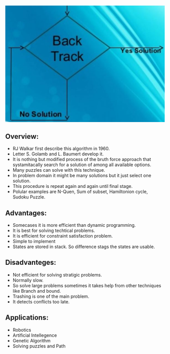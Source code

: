 ﻿![overview](https://github.com/habibsql/TheAlgorithms/blob/master/Src/TheAlgorithms/Backtracking/flow.JPG?raw=true)

## Overview:

* RJ Walkar first describe this algorithm in 1960.
* Letter S. Golamb and L. Baumert develop it.
* It is nothing but modified process of the bruth force approach that systamitacally search for a solution 
  of among all available options.
* Many puzzles can solve with this technique.
* In problem domain it might be many solutions but it just select one solution.
* This procedure is repeat again and again until final stage.
* Polular examples are N-Quen, Sum of subset, Hamiltonion cycle, Sudoku Puzzle.

## Advantages:
* Somecases it is more efficient than dynamic programming.
* It is best for solving techtical problems.
* It is efficient for constraint satisfaction problem.
* Simple to implement
* States are stored in stack. So difference stags the states are usable.

## Disadvanteges:
* Not efficient for solving stratigic problems.
* Normally slow.
* So solve large problems sometimes it takes help from other techniques like Branch and bound.
* Trashing is one of the main problem.
* It detects conflicts too late.

## Applications:
* Robotics
* Artificial Intellegence
* Genetic Algorithm
* Solving puzzles and Path
